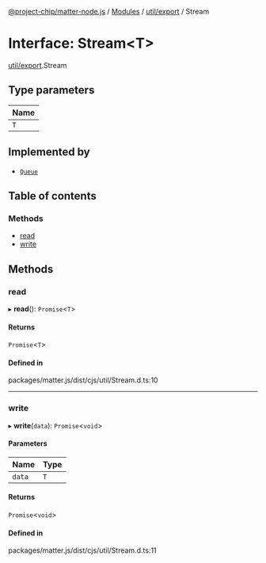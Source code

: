 [@project-chip/matter-node.js](../README.md) / [Modules](../modules.md) / [util/export](../modules/util_export.md) / Stream

# Interface: Stream<T\>

[util/export](../modules/util_export.md).Stream

## Type parameters

| Name |
| :------ |
| `T` |

## Implemented by

- [`Queue`](../classes/util_export.Queue.md)

## Table of contents

### Methods

- [read](util_export.Stream.md#read)
- [write](util_export.Stream.md#write)

## Methods

### read

▸ **read**(): `Promise`<`T`\>

#### Returns

`Promise`<`T`\>

#### Defined in

packages/matter.js/dist/cjs/util/Stream.d.ts:10

___

### write

▸ **write**(`data`): `Promise`<`void`\>

#### Parameters

| Name | Type |
| :------ | :------ |
| `data` | `T` |

#### Returns

`Promise`<`void`\>

#### Defined in

packages/matter.js/dist/cjs/util/Stream.d.ts:11
